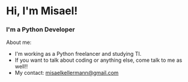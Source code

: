 # Hi, I'm Misael!
### I'm a Python Developer

About me:

- I'm working as a Python freelancer and studying TI.
- If you want to talk about coding or anything else, come talk to me as well!!
- My contact: [misaelkellermann@gmail.com](misaelkellermann@gmail.com)

